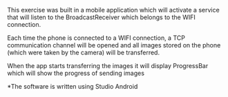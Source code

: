 This exercise was built in a mobile application which will activate a service that will listen to the BroadcastReceiver which belongs to the WIFI connection.

Each time the phone is connected to a WIFI connection, a TCP communication channel will be opened and all images stored on the phone (which were taken by the camera) will be transferred.

When the app starts transferring the images it will display
ProgressBar which will show the progress of sending images

*The software is written using Studio Android
